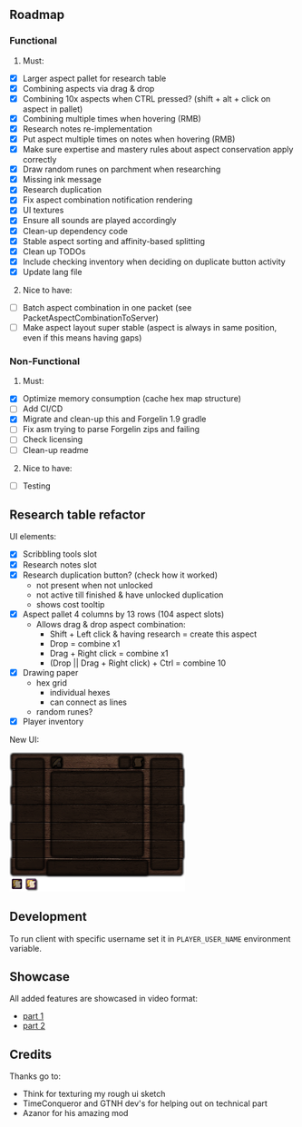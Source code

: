 ## Roadmap
### Functional
1. Must:
  - [x] Larger aspect pallet for research table
  - [x] Combining aspects via drag & drop
  - [x] Combining 10x aspects when CTRL pressed? (shift + alt + click on aspect in pallet)
  - [x] Combining multiple times when hovering (RMB)
  - [x] Research notes re-implementation
  - [x] Put aspect multiple times on notes when hovering (RMB)
  - [x] Make sure expertise and mastery rules about aspect conservation apply correctly
  - [x] Draw random runes on parchment when researching
  - [x] Missing ink message
  - [x] Research duplication
  - [x] Fix aspect combination notification rendering
  - [x] UI textures
  - [x] Ensure all sounds are played accordingly
  - [x] Clean-up dependency code
  - [x] Stable aspect sorting and affinity-based splitting
  - [x] Clean up TODOs
  - [x] Include checking inventory when deciding on duplicate button activity
  - [x] Update lang file

2. Nice to have:
  - [ ] Batch aspect combination in one packet (see PacketAspectCombinationToServer)
  - [ ] Make aspect layout super stable (aspect is always in same position, even if this means having gaps)

### Non-Functional
1. Must:
  - [x] Optimize memory consumption (cache hex map structure)
  - [ ] Add CI/CD
  - [x] Migrate and clean-up this and Forgelin 1.9 gradle
  - [ ] Fix asm trying to parse Forgelin zips and failing
  - [ ] Check licensing
  - [ ] Clean-up readme

2. Nice to have:
  - [ ] Testing

## Research table refactor

UI elements:
  - [x] Scribbling tools slot
  - [x] Research notes slot
  - [x] Research duplication button? (check how it worked)
     - not present when not unlocked
     - not active till finished & have unlocked duplication
     - shows cost tooltip
  - [x] Aspect pallet 4 columns by 13 rows (104 aspect slots)
     - Allows drag & drop aspect combination:
       - Shift + Left click & having research = create this aspect
       - Drop = combine x1
       - Drag + Right click = combine x1
       - (Drop || Drag + Right click) + Ctrl = combine 10
  - [x] Drawing paper
     - hex grid
       - individual hexes
        - can connect as lines
     - random runes?
  - [x] Player inventory

New UI:

![UI](src/main/resources/assets/thaumcraft/textures/research/table/research-table.png)

## Development
To run client with specific username set it in `PLAYER_USER_NAME` environment variable.

## Showcase
All added features are showcased in video format:
- [part 1](https://youtu.be/Q0d8swslIv4)
- [part 2](https://youtu.be/nMNMRcZpb9E)

## Credits
Thanks go to: 
- Think for texturing my rough ui sketch
- TimeConqueror and GTNH dev's for helping out on technical part
- Azanor for his amazing mod
